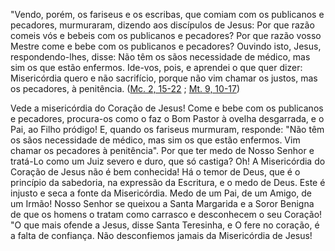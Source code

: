 
"Vendo, porém, os fariseus e os escribas, que comiam com os publicanos e pecadores, murmuraram, dizendo aos discípulos de Jesus: Por que razão comeis vós e bebeis com os publicanos e pecadores? Por que razão vosso Mestre come e bebe com os publicanos e pecadores? Ouvindo isto, Jesus, respondendo-lhes, disse: Não têm os sãos necessidade de médico, mas sim os que estão enfermos. Ide-vos, pois, e aprendei o que quer dizer: Misericórdia quero e não sacrifício, porque não vim chamar os justos, mas os pecadores, à penitência. ([Mc. 2, 15-22](https://vulgata.online/bible/Mc.2?ed=MS&vfn=MS.Mc.2.15-22:vs) ; [Mt. 9, 10-17](https://vulgata.online/bible/Mt.9?ed=MS&vfn=MS.Mt.9.10-17:vs))

Vede a misericórdia do Coração de Jesus! Come e bebe com os publicanos e pecadores, procura-os como o faz o Bom Pastor à ovelha desgarrada, e o Pai, ao Filho pródigo! E, quando os fariseus murmuram, responde: "Não têm os sãos necessidade de médico, mas sim os que estão enfermos. Vim chamar os pecadores à penitência". Por que ter medo de Nosso Senhor e tratá-Lo como um Juiz severo e duro, que só castiga? Oh! A Misericórdia do Coração de Jesus não é bem conhecida! Há o temor de Deus, que é o princípio da sabedoria, na expressão da Escritura, e o medo de Deus. Este é injusto e seca a fonte da Misericórdia. Medo de um Pai, de um Amigo, de um Irmão! Nosso Senhor se queixou a Santa Margarida e a Soror Benigna de que os homens o tratam como carrasco e desconhecem o seu Coração! "O que mais ofende a Jesus, disse Santa Teresinha, e O fere no coração, é a falta de confiança. Não desconfiemos jamais da Misericórdia de Jesus!

